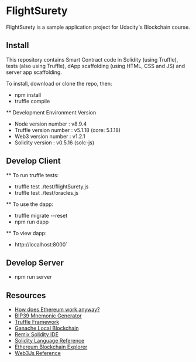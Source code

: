 # FlightSurety

FlightSurety is a sample application project for Udacity's Blockchain course.

## Install

This repository contains Smart Contract code in Solidity (using Truffle), tests (also using Truffle), dApp scaffolding (using HTML, CSS and JS) and server app scaffolding.

To install, download or clone the repo, then:

* npm install
* truffle compile

** Development Environment Version
* Node version number : v8.9.4
* Truffle version number : v5.1.18 (core: 5.1.18)
* Web3 version number : v1.2.1
* Solidity version : v0.5.16 (solc-js)

## Develop Client

** To run truffle tests:

* truffle test ./test/flightSurety.js
* truffle test ./test/oracles.js

** To use the dapp:

* truffle migrate --reset
* npm run dapp

** To view dapp:

* http://localhost:8000`

## Develop Server

* npm run server


## Resources

* [How does Ethereum work anyway?](https://medium.com/@preethikasireddy/how-does-ethereum-work-anyway-22d1df506369)
* [BIP39 Mnemonic Generator](https://iancoleman.io/bip39/)
* [Truffle Framework](http://truffleframework.com/)
* [Ganache Local Blockchain](http://truffleframework.com/ganache/)
* [Remix Solidity IDE](https://remix.ethereum.org/)
* [Solidity Language Reference](http://solidity.readthedocs.io/en/v0.4.24/)
* [Ethereum Blockchain Explorer](https://etherscan.io/)
* [Web3Js Reference](https://github.com/ethereum/wiki/wiki/JavaScript-API)
